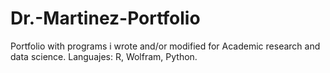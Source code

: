 # Dr.-Martinez-Portfolio
Portfolio with programs i wrote and/or modified for Academic research and data science.
Languajes: R, Wolfram, Python.

